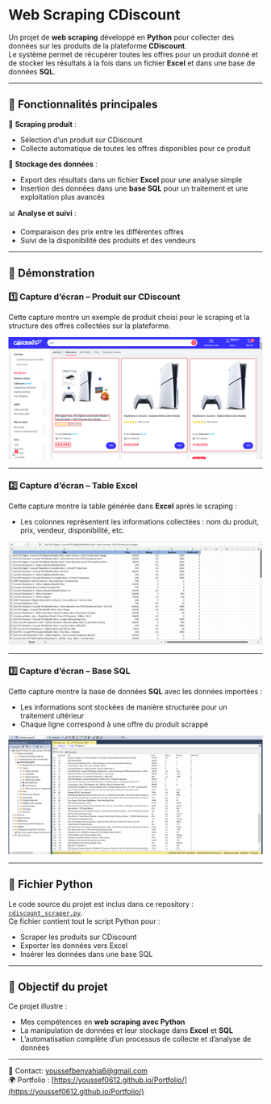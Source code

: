 # Web Scraping CDiscount

Un projet de **web scraping** développé en **Python** pour collecter des données sur les produits de la plateforme **CDiscount**.  
Le système permet de récupérer toutes les offres pour un produit donné et de stocker les résultats à la fois dans un fichier **Excel** et dans une base de données **SQL**.

---

## 🚀 Fonctionnalités principales

🛒 **Scraping produit** :  
- Sélection d’un produit sur CDiscount  
- Collecte automatique de toutes les offres disponibles pour ce produit  

💾 **Stockage des données** :  
- Export des résultats dans un fichier **Excel** pour une analyse simple  
- Insertion des données dans une **base SQL** pour un traitement et une exploitation plus avancés  

📊 **Analyse et suivi** :  
- Comparaison des prix entre les différentes offres  
- Suivi de la disponibilité des produits et des vendeurs  

---

## 🎥 Démonstration

### 1️⃣ Capture d’écran – Produit sur CDiscount
Cette capture montre un exemple de produit choisi pour le scraping et la structure des offres collectées sur la plateforme.  

![Produit sur CDiscount](cdiscount.png)

---

### 2️⃣ Capture d’écran – Table Excel
Cette capture montre la table générée dans **Excel** après le scraping :  
- Les colonnes représentent les informations collectées : nom du produit, prix, vendeur, disponibilité, etc.  

![Table Excel](ExcelDB.png)

---

### 3️⃣ Capture d’écran – Base SQL
Cette capture montre la base de données **SQL** avec les données importées :  
- Les informations sont stockées de manière structurée pour un traitement ultérieur  
- Chaque ligne correspond à une offre du produit scrappé  

![Base SQL](SqlDB.png)

---

## 📂 Fichier Python
Le code source du projet est inclus dans ce repository : [`cdiscount_scraper.py`](Cdiscount_Webscraping.py).  
Ce fichier contient tout le script Python pour :  
- Scraper les produits sur CDiscount  
- Exporter les données vers Excel  
- Insérer les données dans une base SQL  

---

## 🎯 Objectif du projet
Ce projet illustre :  
- Mes compétences en **web scraping avec Python**  
- La manipulation de données et leur stockage dans **Excel** et **SQL**  
- L’automatisation complète d’un processus de collecte et d’analyse de données  

---

📧 Contact: youssefbenyahia6@gmail.com  
🌍 Portfolio : [https://youssef0612.github.io/Portfolio/](https://youssef0612.github.io/Portfolio/)

